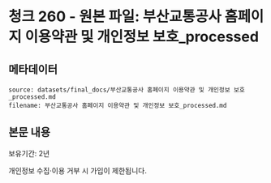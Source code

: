 # 청크 260 - 원본 파일: 부산교통공사 홈페이지 이용약관 및 개인정보 보호_processed

## 메타데이터

```
source: datasets/final_docs/부산교통공사 홈페이지 이용약관 및 개인정보 보호_processed.md
filename: 부산교통공사 홈페이지 이용약관 및 개인정보 보호_processed.md
```

## 본문 내용

보유기간: 2년

개인정보 수집·이용 거부 시 가입이 제한됩니다.